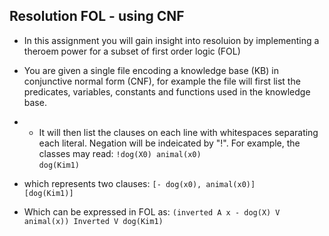 ## Resolution FOL - using CNF
- In this assignment you will gain insight into resoluion by implementing a theroem power for a subset of first order logic (FOL)
- You are given a single file encoding a knowledge base (KB) in conjunctive normal form (CNF), for example the file will first list the predicates, variables, constants and functions used in the knowledge base. 
- - It will then list the clauses on each line with  whitespaces separating each literal. Negation will be indeicated by "!". For example, the classes may read: 
```!dog(X0) animal(x0)``` <br>
```dog(Kim1)```<br>
- which represents two clauses:
```[- dog(x0), animal(x0)]``` <br>
```[dog(Kim1)]``` <br>

- Which can be expressed in FOL as:
```(inverted A x - dog(X) V animal(x)) Inverted V dog(Kim1)```